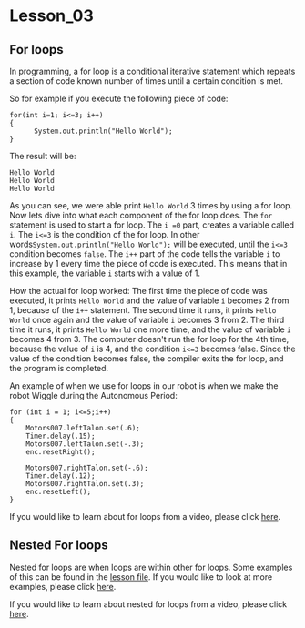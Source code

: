 # Lesson_03 #

## For loops ##
In programming, a for loop is a conditional iterative statement which repeats a section of code known number of times until a certain condition is met.

So for example if you execute the following piece of code:

```
for(int i=1; i<=3; i++)
{
	  System.out.println("Hello World");
}
```
The result will be:
```
Hello World
Hello World
Hello World
```

As you can see, we were able print ```Hello World``` 3 times by using a for loop. Now lets dive into what each component of the for loop does. The ```for``` statement is used to start a for loop. The ```i =0``` part, creates a variable called ```i```. The ```i<=3``` is the condition of the for loop. In other words```System.out.println("Hello World");``` will be executed, until the ```i<=3``` condition becomes ```false```. The ```i++``` part of the code tells the variable ```i``` to increase by 1 every time the piece of code is executed. This means that in this example, the variable ```i``` starts with a value of 1. 

How the actual for loop worked: The first time the piece of code was executed, it prints ```Hello World``` and the value of variable ```i``` becomes 2 from 1, because of the ```i++``` statement. The second time it runs, it prints ```Hello World``` once again and the value of variable ```i``` becomes 3 from 2. The third time it runs, it prints ```Hello World``` one more time, and the value of variable ```i``` becomes 4 from 3. The computer doesn't run the for loop for the 4th time, because the value of ```i``` is 4, and the condition ```i<=3``` becomes false. Since the value of the condition becomes false, the compiler exits the for loop, and the program is completed.

An example of when we use for loops in our robot is when we make the robot Wiggle during the Autonomous Period:
```
for (int i = 1; i<=5;i++)
{
    Motors007.leftTalon.set(.6);
    Timer.delay(.15);
    Motors007.leftTalon.set(-.3);
    enc.resetRight();
								
    Motors007.rightTalon.set(-.6);
    Timer.delay(.12);
    Motors007.rightTalon.set(.3);
    enc.resetLeft();	
}
```
If you would like to learn about for loops from a video, please click [here](https://youtu.be/rjkYAs6gAkk).

## Nested For loops ##
Nested for loops are when loops are within other for loops. Some examples of this can be found in the [lesson file](https://github.com/MillenniumFalcons/FRC_Java_Tutorials/blob/master/Lesson_03/Lessons/forLoopsComplex.java). If you would like to look at more examples, please click [here](https://www.programiz.com/java-programming/nested-loop).

If you would like to learn about nested for loops from a video, please click [here](https://youtu.be/5wdcU-exgWM).
